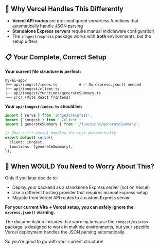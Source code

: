## 🔧 Why Vercel Handles This Differently

- **Vercel API routes** are pre-configured serverless functions that automatically handle JSON parsing
- **Standalone Express servers** require manual middleware configuration
- The `inngest/express` package works with **both** environments, but the setup differs

## 📋 Your Complete, Correct Setup

**Your current file structure is perfect:**

```
my-ai-app/
├── api/inngest/index.ts          # ✅ No express.json() needed
├── api/inngest/client.ts
├── api/inngest/functions/generateSummary.ts
└── src/ (Vite React frontend)
```

**Your `api/inngest/index.ts` should be:**

```typescript
import { serve } from 'inngest/express';
import { inngest } from './client';
import { generateSummary } from './functions/generateSummary';

// That's it! Vercel handles the rest automatically
export default serve({
  client: inngest,
  functions: [generateSummary],
});
```

## 🚨 When WOULD You Need to Worry About This?

Only if you later decide to:

- Deploy your backend as a standalone Express server (not on Vercel)
- Use a different hosting provider that requires manual Express setup
- Migrate from Vercel API routes to a custom Express server

**For your current Vite + Vercel setup, you can safely ignore the `express.json()` warning.**

The documentation includes that warning because the `inngest/express` package is designed to work in multiple environments, but your specific Vercel deployment handles the JSON parsing automatically.

So you're good to go with your current structure!
